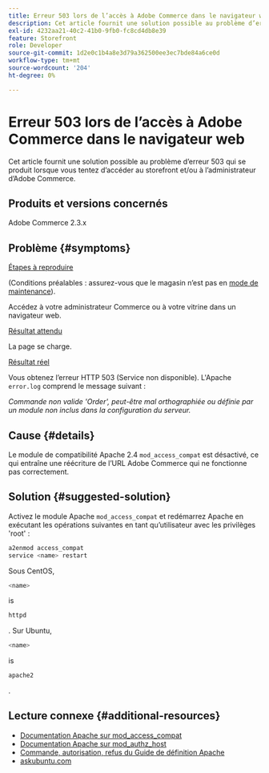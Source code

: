 ```yaml
---
title: Erreur 503 lors de l’accès à Adobe Commerce dans le navigateur web
description: Cet article fournit une solution possible au problème d’erreur 503 qui se produit lorsque vous tentez d’accéder au storefront et/ou à l’administrateur d’Adobe Commerce.
exl-id: 4232aa21-40c2-41b0-9fb0-fc8cd4db8e39
feature: Storefront
role: Developer
source-git-commit: 1d2e0c1b4a8e3d79a362500ee3ec7bde84a6ce0d
workflow-type: tm+mt
source-wordcount: '204'
ht-degree: 0%

---
```


# Erreur 503 lors de l’accès à Adobe Commerce dans le navigateur web

Cet article fournit une solution possible au problème d’erreur 503 qui se produit lorsque vous tentez d’accéder au storefront et/ou à l’administrateur d’Adobe Commerce.

## Produits et versions concernés

Adobe Commerce 2.3.x

## Problème {#symptoms}

<u>Étapes à reproduire</u>

(Conditions préalables : assurez-vous que le magasin n’est pas en [mode de maintenance](https://devdocs.magento.com/guides/v2.3/config-guide/cli/config-cli-subcommands-mode.html#config-mode-show)).

Accédez à votre administrateur Commerce ou à votre vitrine dans un navigateur web.

<u>Résultat attendu</u>

La page se charge.

<u>Résultat réel</u>

Vous obtenez l’erreur HTTP 503 (Service non disponible). L&#39;Apache `error.log` comprend le message suivant :

*Commande non valide &#39;Order&#39;, peut-être mal orthographiée ou définie par un module non inclus dans la configuration du serveur.*

## Cause {#details}

Le module de compatibilité Apache 2.4 `mod_access_compat` est désactivé, ce qui entraîne une réécriture de l’URL Adobe Commerce qui ne fonctionne pas correctement.

## Solution {#suggested-solution}

Activez le module Apache `mod_access_compat` et redémarrez Apache en exécutant les opérations suivantes en tant qu’utilisateur avec les privilèges &#39;root&#39; :

```bash
a2enmod access_compat
service <name> restart
```

Sous CentOS,

```bash
<name>
```

is

```bash
httpd
```

. Sur Ubuntu,

```bash
<name>
```

is

```bash
apache2
```

.

## Lecture connexe {#additional-resources}

* [Documentation Apache sur mod\_access\_compat](https://httpd.apache.org/docs/current/mod/mod_access_compat.html)
* [Documentation Apache sur mod\_authz\_host](https://httpd.apache.org/docs/current/mod/mod_authz_host.html)
* [Commande, autorisation, refus du Guide de définition Apache](https://docstore.mik.ua/orelly/linux/apache/ch05_06.htm)
* [askubuntu.com](https://askubuntu.com/questions/335228/changes-in-apache-config-between-12-04-2-and-12-04-3-lts)
